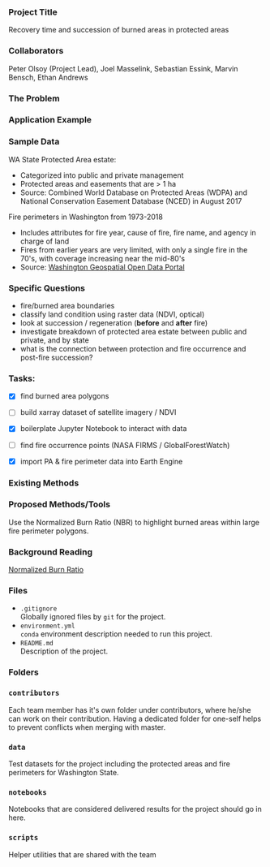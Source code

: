 ### Project Title
 Recovery time and succession of burned areas in protected areas

### Collaborators
Peter Olsoy (Project Lead), Joel Masselink, Sebastian Essink, Marvin Bensch, Ethan Andrews

### The Problem


### Application Example


### Sample Data
WA State Protected Area estate:
- Categorized into public and private management
- Protected areas and easements that are > 1 ha
- Source: Combined World Database on Protected Areas (WDPA) and National Conservation Easement Database (NCED) in August 2017

Fire perimeters in Washington from 1973-2018
- Includes attributes for fire year, cause of fire, fire name, and agency in charge of land
- Fires from earlier years are very limited, with only a single fire in the 70's, with coverage increasing near the mid-80's
- Source: [Washington Geospatial Open Data Portal](https://geo.wa.gov/datasets/6f31b076628d4f8ca5a964cbefd2cccc_0)


### Specific Questions
- fire/burned area boundaries
- classify land condition using raster data (NDVI, optical)
- look at succession / regeneration (**before** and **after** fire)
- investigate breakdown of protected area estate between public and private, and by state
- what is the connection between protection and fire occurrence and post-fire succession?


### Tasks:

- [x] find burned area polygons
- [ ] build xarray dataset of satellite imagery / NDVI
- [x] boilerplate Jupyter Notebook to interact with data
- [ ] find fire occurrence points (NASA FIRMS / GlobalForestWatch)
- [x] import PA & fire perimeter data into Earth Engine



### Existing Methods



### Proposed Methods/Tools
Use the Normalized Burn Ratio (NBR) to highlight burned areas within large fire perimeter polygons.

### Background Reading
[Normalized Burn Ratio](https://wiki.landscapetoolbox.org/doku.php/remote_sensing_methods:normalized_burn_ratio)

### Files

* `.gitignore`
<br> Globally ignored files by `git` for the project.
* `environment.yml`
<br> `conda` environment description needed to run this project.
* `README.md`
<br> Description of the project.

### Folders

### `contributors`
Each team member has it's own folder under contributors, where he/she can
work on their contribution. Having a dedicated folder for one-self helps to
prevent conflicts when merging with master.

### `data`
Test datasets for the project including the protected areas and fire perimeters for Washington State.

### `notebooks`
Notebooks that are considered delivered results for the project should go in
here.

### `scripts`
Helper utilities that are shared with the team
